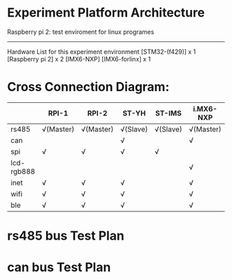 Experiment Platform Architecture
===

Raspberry pi 2: test enviroment for linux programes


---
Hardware List for this experiment environment
[STM32-(f429)] x 1
[Raspberry pi 2] x 2
[IMX6-NXP]
[IMX6-forlinx] x 1


# Cross Connection Diagram:
||RPI-1|RPI-2|ST-YH|**ST-IMS**|i.MX6-NXP|i.MX6-S2|335x|PC|
|-|-|-|-|-|-|-|-|-|
|rs485|√(Master)|√(Master)|√(Slave)|√(Slave)|√(Master)|√(Master)|√(Master)||
|can|||√||√|√|√||
|spi|√|√|√|√|||||
|lcd-rgb888|||||√||||
|inet|√|√|√||√|√|√|√|√|
|wifi|√|√|√||√|√|√|√|√|
|ble|√|√|√||√|√|√|√|√|

# rs485 bus Test Plan

# can bus Test Plan

